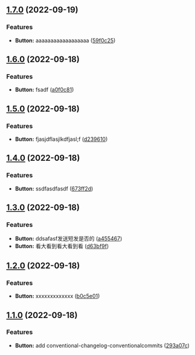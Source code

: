 ## [1.7.0](https://github.com/daihaoxin/vue-component/compare/v1.6.0...v1.7.0) (2022-09-19)


### Features

* **Button:** aaaaaaaaaaaaaaaaaa ([59f0c25](https://github.com/daihaoxin/vue-component/commit/59f0c2524672481c269fe64406377c44f8e8d027))

## [1.6.0](https://github.com/daihaoxin/vue-component/compare/v1.5.0...v1.6.0) (2022-09-18)


### Features

* **Button:** fsadf ([a0f0c81](https://github.com/daihaoxin/vue-component/commit/a0f0c8146e0419ef4d20d68d412b5c3c20d6eeb1))

## [1.5.0](https://github.com/daihaoxin/vue-component/compare/v1.4.0...v1.5.0) (2022-09-18)


### Features

* **Button:** fjasjdflasjlkdfjasl;f ([d239610](https://github.com/daihaoxin/vue-component/commit/d239610a62f4f8bb0c2cca073b666f21f11fd2c0))

## [1.4.0](https://github.com/daihaoxin/vue-component/compare/v1.3.0...v1.4.0) (2022-09-18)


### Features

* **Button:** ssdfasdfasdf ([673ff2d](https://github.com/daihaoxin/vue-component/commit/673ff2d47a9947a6486fd029d6edf1f54df364fd))

## [1.3.0](https://github.com/daihaoxin/vue-component/compare/v1.2.0...v1.3.0) (2022-09-18)


### Features

* **Button:** ddsafasf发送短发是否的 ([a455467](https://github.com/daihaoxin/vue-component/commit/a4554679cc4dbe498420307fd50fd3e3d10c18b8))
* **Button:** 看大看到看大看到看 ([d63bf9f](https://github.com/daihaoxin/vue-component/commit/d63bf9f6bb840e54c147a1e67322072c262c7546))

## [1.2.0](https://github.com/daihaoxin/vue-component/compare/v1.1.0...v1.2.0) (2022-09-18)


### Features

* **Button:** xxxxxxxxxxxxx ([b0c5e01](https://github.com/daihaoxin/vue-component/commit/b0c5e0186885bc0fc2d016763c717ca5f22fa3e6))

## [1.1.0](https://github.com/daihaoxin/vue-component/compare/v1.0.0...v1.1.0) (2022-09-18)


### Features

* **Button:** add conventional-changelog-conventionalcommits ([293a07c](https://github.com/daihaoxin/vue-component/commit/293a07c8bc732fc113eb85a0417aecd637e633c3))
